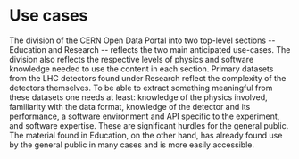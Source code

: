 # Use cases

The division of the CERN Open Data Portal into two top-level sections -- Education and Research -- reflects the two main anticipated use-cases. The division also reflects the respective levels of physics and software knowledge needed to use the content in each section. Primary datasets from the LHC detectors found under Research reflect the complexity of the detectors themselves. To be able to extract something meaningful from these datasets one needs at least: knowledge of the physics involved, familiarity with the data format, knowledge of the detector and its performance, a software environment and API specific to the experiment, and software expertise. These are significant hurdles for the general public. The material found in Education, on the other hand, has already found use by the general public in many cases and is more easily accessible.
